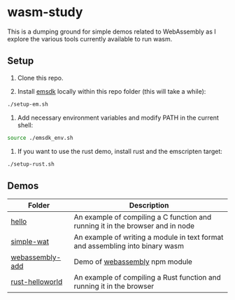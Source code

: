 # wasm-study

This is a dumping ground for simple demos related to WebAssembly as I explore the various tools currently available to run wasm.

## Setup

1. Clone this repo.

1. Install [emsdk](http://emscripten.org) locally within this repo folder (this will take a while):
  ```sh
  ./setup-em.sh
  ```
1. Add necessary environment variables and modify PATH in the current shell:
  ```sh
  source ./emsdk_env.sh
  ```

1. If you want to use the rust demo, install rust and the emscripten target:
  ```sh
  ./setup-rust.sh
  ```

## Demos

| Folder | Description |
| --- | --- |
| [hello](./hello/) | An example of compiling a C function and running it in the browser and in node |
| [simple-wat](./simple-wat/) | An example of writing a module in text format and assembling into binary wasm |
| [webassembly-add](./webassembly-add/) | Demo of [webassembly](https://www.npmjs.com/package/webassembly) npm module |
| [rust-helloworld](./rust-helloworld/) | An example of compiling a Rust function and running it in the browser |
